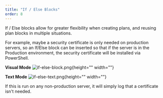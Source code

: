 ```yaml
---
title: "If / Else Blocks"
order: 8
---
```


If / Else blocks allow for greater flexibility when creating plans, and reusing plan blocks in multiple situations.

For example, maybe a security certificate is only needed on production servers, so an If/Else block can be inserted so that if the server is in the Production environment, the security certificate will be installed via PowerShell.

**Visual Mode**
![if-else-block.png](/resources/docs/if-else-block%282%29.png){height="" width=""}

**Text Mode**
![if-else-text.png](/resources/docs/if-else-text%281%29.png){height="" width=""}

If this is run on any non-production server, it will simply log that a certificate isn't needed.